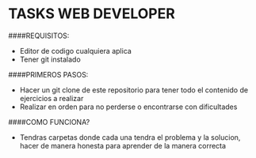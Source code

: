 # TASKS WEB DEVELOPER
####REQUISITOS:
- Editor de codigo cualquiera aplica
- Tener git instalado

####PRIMEROS PASOS:
- Hacer un git clone de este repositorio para tener todo el contenido de ejercicios a realizar
- Realizar en orden para no perderse o encontrarse con dificultades

####COMO FUNCIONA?
- Tendras carpetas donde cada una tendra el problema y la solucion, hacer de manera honesta para aprender de la manera correcta